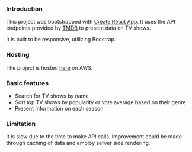 ### Introduction
This project was bootstrapped with [Create React App](https://github.com/facebook/create-react-app).
It uses the API endpoints provided by [TMDB](https://www.themoviedb.org/) to present data on TV shows.

It is built to be responsive, utilizing Boostrap.

### Hosting
The project is hosted [here](http://tvshows.pappar.s3-website-ap-southeast-1.amazonaws.com) on AWS.

### Basic features

- Search for TV shows by name
- Sort top TV shows by popularity or vote average based on their genre
- Present Information on each season

### Limitation
It is slow due to the time to make API calls. Improvement could be made through caching of data and employ server side rendering.
